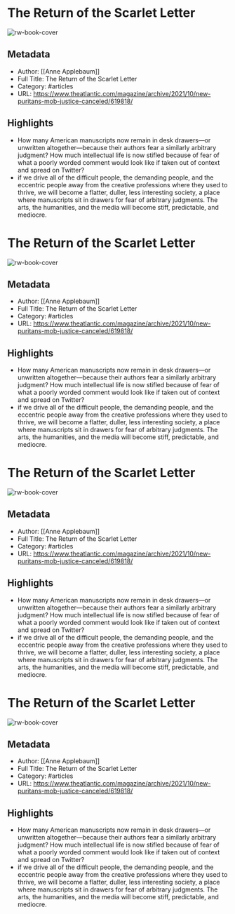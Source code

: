 # The Return of the Scarlet Letter
![rw-book-cover](https://readwise-assets.s3.amazonaws.com/static/images/article2.74d541386bbf.png)

## Metadata
- Author: [[Anne Applebaum]]
- Full Title: The Return of the Scarlet Letter
- Category: #articles
- URL: https://www.theatlantic.com/magazine/archive/2021/10/new-puritans-mob-justice-canceled/619818/

## Highlights
- How many American manuscripts now remain in desk drawers—or unwritten altogether—because their authors fear a similarly arbitrary judgment? How much intellectual life is now stifled because of fear of what a poorly worded comment would look like if taken out of context and spread on Twitter?
- if we drive all of the difficult people, the demanding people, and the eccentric people away from the creative professions where they used to thrive, we will become a flatter, duller, less interesting society, a place where manuscripts sit in drawers for fear of arbitrary judgments. The arts, the humanities, and the media will become stiff, predictable, and mediocre.
# The Return of the Scarlet Letter

![rw-book-cover](https://readwise-assets.s3.amazonaws.com/static/images/article2.74d541386bbf.png)

## Metadata
- Author: [[Anne Applebaum]]
- Full Title: The Return of the Scarlet Letter
- Category: #articles
- URL: https://www.theatlantic.com/magazine/archive/2021/10/new-puritans-mob-justice-canceled/619818/

## Highlights
- How many American manuscripts now remain in desk drawers—or unwritten altogether—because their authors fear a similarly arbitrary judgment? How much intellectual life is now stifled because of fear of what a poorly worded comment would look like if taken out of context and spread on Twitter?
- if we drive all of the difficult people, the demanding people, and the eccentric people away from the creative professions where they used to thrive, we will become a flatter, duller, less interesting society, a place where manuscripts sit in drawers for fear of arbitrary judgments. The arts, the humanities, and the media will become stiff, predictable, and mediocre.
# The Return of the Scarlet Letter

![rw-book-cover](https://readwise-assets.s3.amazonaws.com/static/images/article2.74d541386bbf.png)

## Metadata
- Author: [[Anne Applebaum]]
- Full Title: The Return of the Scarlet Letter
- Category: #articles
- URL: https://www.theatlantic.com/magazine/archive/2021/10/new-puritans-mob-justice-canceled/619818/

## Highlights
- How many American manuscripts now remain in desk drawers—or unwritten altogether—because their authors fear a similarly arbitrary judgment? How much intellectual life is now stifled because of fear of what a poorly worded comment would look like if taken out of context and spread on Twitter?
- if we drive all of the difficult people, the demanding people, and the eccentric people away from the creative professions where they used to thrive, we will become a flatter, duller, less interesting society, a place where manuscripts sit in drawers for fear of arbitrary judgments. The arts, the humanities, and the media will become stiff, predictable, and mediocre.
# The Return of the Scarlet Letter

![rw-book-cover](https://readwise-assets.s3.amazonaws.com/static/images/article2.74d541386bbf.png)

## Metadata
- Author: [[Anne Applebaum]]
- Full Title: The Return of the Scarlet Letter
- Category: #articles
- URL: https://www.theatlantic.com/magazine/archive/2021/10/new-puritans-mob-justice-canceled/619818/

## Highlights
- How many American manuscripts now remain in desk drawers—or unwritten altogether—because their authors fear a similarly arbitrary judgment? How much intellectual life is now stifled because of fear of what a poorly worded comment would look like if taken out of context and spread on Twitter?
- if we drive all of the difficult people, the demanding people, and the eccentric people away from the creative professions where they used to thrive, we will become a flatter, duller, less interesting society, a place where manuscripts sit in drawers for fear of arbitrary judgments. The arts, the humanities, and the media will become stiff, predictable, and mediocre.
